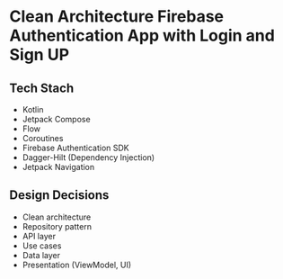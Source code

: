 # Clean Architecture Firebase Authentication App with Login and Sign UP

## Tech Stach
- Kotlin
- Jetpack Compose
- Flow
- Coroutines
- Firebase Authentication SDK
- Dagger-Hilt (Dependency Injection)
- Jetpack Navigation

## Design Decisions
- Clean architecture
- Repository pattern
- API layer
- Use cases
- Data layer
- Presentation (ViewModel, UI)
